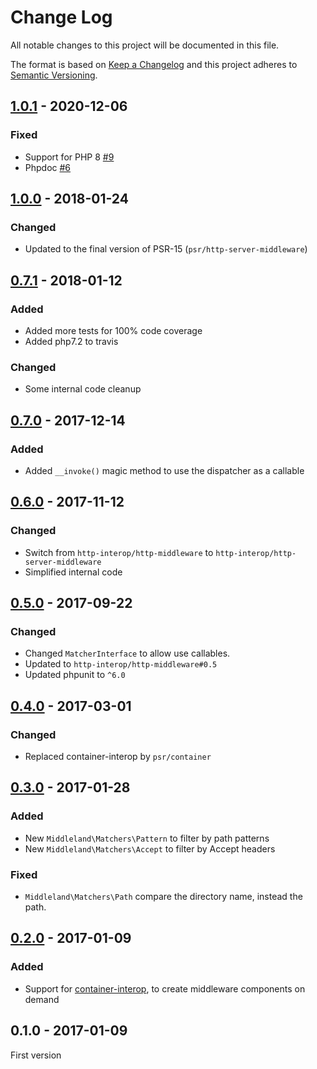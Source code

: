 # Change Log

All notable changes to this project will be documented in this file.

The format is based on [Keep a Changelog](http://keepachangelog.com/)
and this project adheres to [Semantic Versioning](http://semver.org/).

## [1.0.1] - 2020-12-06
### Fixed
- Support for PHP 8 [#9]
- Phpdoc [#6]

## [1.0.0] - 2018-01-24
### Changed
- Updated to the final version of PSR-15 (`psr/http-server-middleware`)

## [0.7.1] - 2018-01-12
### Added
- Added more tests for 100% code coverage
- Added php7.2 to travis

### Changed
- Some internal code cleanup

## [0.7.0] - 2017-12-14
### Added
- Added `__invoke()` magic method to use the dispatcher as a callable

## [0.6.0] - 2017-11-12
### Changed
- Switch from `http-interop/http-middleware` to `http-interop/http-server-middleware`
- Simplified internal code

## [0.5.0] - 2017-09-22
### Changed
- Changed `MatcherInterface` to allow use callables.
- Updated to `http-interop/http-middleware#0.5`
- Updated phpunit to `^6.0`

## [0.4.0] - 2017-03-01
### Changed
- Replaced container-interop by `psr/container`

## [0.3.0] - 2017-01-28
### Added
- New `Middleland\Matchers\Pattern` to filter by path patterns
- New `Middleland\Matchers\Accept` to filter by Accept headers

### Fixed
- `Middleland\Matchers\Path` compare the directory name, instead the path.

## [0.2.0] - 2017-01-09
### Added
- Support for [container-interop](https://github.com/container-interop/container-interop), to create middleware components on demand

## 0.1.0 - 2017-01-09
First version

[#6]: https://github.com/oscarotero/middleland/issues/6
[#9]: https://github.com/oscarotero/middleland/issues/9

[1.0.1]: https://github.com/oscarotero/middleland/compare/v1.0.0...v1.0.1
[1.0.0]: https://github.com/oscarotero/middleland/compare/v0.7.1...v1.0.0
[0.7.1]: https://github.com/oscarotero/middleland/compare/v0.7.0...v0.7.1
[0.7.0]: https://github.com/oscarotero/middleland/compare/v0.6.0...v0.7.0
[0.6.0]: https://github.com/oscarotero/middleland/compare/v0.5.0...v0.6.0
[0.5.0]: https://github.com/oscarotero/middleland/compare/v0.4.0...v0.5.0
[0.4.0]: https://github.com/oscarotero/middleland/compare/v0.3.0...v0.4.0
[0.3.0]: https://github.com/oscarotero/middleland/compare/v0.2.0...v0.3.0
[0.2.0]: https://github.com/oscarotero/middleland/compare/v0.1.0...v0.2.0
